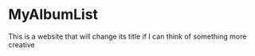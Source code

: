 # MyAlbumList
This is a website that will change its title if I can think of something more creative
